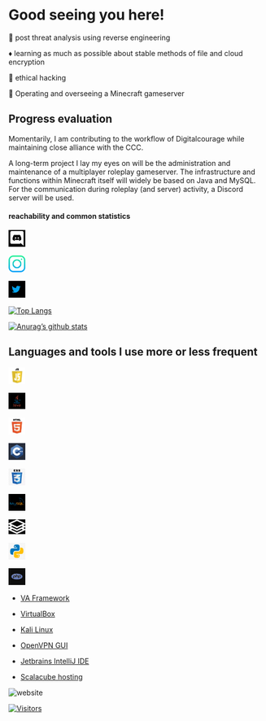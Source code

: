 # Good seeing you here!

👀 post threat analysis using reverse engineering

♦️ learning as much as possible about stable methods of file and cloud encryption

💭 ethical hacking

🧠 Operating and overseeing a Minecraft gameserver


## Progress evaluation

Momentarily, I am contributing to the workflow of Digitalcourage while maintaining close alliance with the CCC.

A long-term project I lay my eyes on will be the administration and maintenance of a multiplayer roleplay gameserver.
The infrastructure and functions within Minecraft itself will widely be based on Java and MySQL. 
For the communication during roleplay (and server) activity, a Discord server will be used.

#### reachability and common statistics

<a href="https://discordapp.com/users/748980705907966012"><img align="centre" src="https://raw.githubusercontent.com/devtill2yeah/visual-configs/main/images/47015533.png" alt="devtill2yeah | Discord" width="33px"/></a>

<a href="https://instagram.com/devtill2yeah"><img align="centre" src="https://raw.githubusercontent.com/devtill2yeah/visual-configs/main/images/instagram.png" alt="devtill2yeah | Instagram" width="33px"/></a>

<a href="https://twitter.com/devtill2yeah"><img align="centre" src="https://raw.githubusercontent.com/devtill2yeah/visual-configs/main/images/twitter.jpg" alt="devtill2yeah | Twitter" width="33px"/></a>

[![Top Langs](https://github-readme-stats.vercel.app/api/top-langs/?username=devtill2yeah&layout=compact)](https://github.com/devtill2yeah) 

[![Anurag’s github stats](https://github-readme-stats.vercel.app/api?username=devtill2yeah)](https://github.com/devtill2yeah) 

## Languages and tools I use more or less frequent

<a href="https://www.javascript.com/"><img align="centre" src="https://raw.githubusercontent.com/devtill2yeah/visual-configs/main/images/js .png" alt="devtill2yeah | js" width="33px"/></a>

<a href="https://www.java.com/"><img align="centre" src="https://raw.githubusercontent.com/devtill2yeah/visual-configs/main/images/java .png" alt="devtill2yeah | java" width="33px"/></a>

<a href="https://html.com/"><img align="centre" src="https://raw.githubusercontent.com/devtill2yeah/visual-configs/main/images/html .png" alt="devtill2yeah | html" width="33px"/></a>

<a href="https://www.w3schools.com/cpp/cpp_intro.asp"><img align="centre" src="https://raw.githubusercontent.com/devtill2yeah/visual-configs/main/images/c++ .jpg" alt="devtill2yeah | cplusplus" width="33px"/></a>

<a href="https://www.w3schools.com/Css/css_intro.asp"><img align="centre" src="https://raw.githubusercontent.com/devtill2yeah/visual-configs/main/images/css.png" alt="devtill2yeah | css" width="33px"/></a>

<a href="https://www.mysql.com/"><img align="centre" src="https://raw.githubusercontent.com/devtill2yeah/visual-configs/main/images/mysql.png" alt="devtill2yeah | mysql" width="33px"/></a>

<a href="https://www.tutorialspoint.com/batch_script/batch_script_overview.htm"><img align="centre" src="https://raw.githubusercontent.com/devtill2yeah/visual-configs/main/images/batch .png" alt="devtill2yeah | batch" width="33px"/></a>

<a href="https://www.python.org"><img align="centre" src="https://raw.githubusercontent.com/devtill2yeah/visual-configs/main/images/python.png" alt="devtill2yeah | python" width="33px"/></a>

<a href="https://www.php.net/"><img align="centre" src="https://raw.githubusercontent.com/devtill2yeah/visual-configs/main/images/php.png" alt="devtill2yeah | php" width="33px"/></a>

- [VA Framework](http://vaframework.com/)

- [VirtualBox](https://www.virtualbox.org/)

- [Kali Linux](https://www.kali.org/docs/)

- [OpenVPN GUI](https://openvpn.net/access-server/)

- [Jetbrains IntelliJ IDE](https://www.jetbrains.com/idea/features/)

- [Scalacube hosting](https://scalacube.com/hosting/server/minecraft)

<img alt="website" src="https://img.shields.io/website?down_color=neonred&down_message=inactive&up_color=neongreen&up_message=active&url=https%3A%2F%2Flinktr.ee%2Fdevtill2yeah">
  
[![Visitors](https://visitor-badge.glitch.me/badge?page_id=devtill2yeah.devtill2yeah)]([https://www.yushi.dev/](https://github.com/devtill2yeah/devtill2yeah))
 
